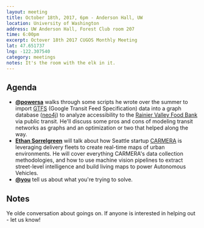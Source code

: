 ```yaml
---
layout: meeting
title: October 18th, 2017, 6pm - Anderson Hall, UW
location: University of Washington
address: UW Anderson Hall, Forest Club room 207
time: 6:00pm
excerpt: Octover 18th 2017 CUGOS Monthly Meeting
lat: 47.651737
lng: -122.307540
category: meetings
notes: It's the room with the elk in it.
---
```



## Agenda
- **[@powersa](https://github.com/powersa)** walks through some scripts he wrote over the summer to import [GTFS](https://developers.google.com/transit/gtfs/reference/) (Google Transit Feed Specification) data into a graph database ([neo4j](https://neo4j.com/)) to analyze accessibility to the [Rainier Valley Food Bank](http://www.rvfb.org/) via public transit. He'll discuss some pros and cons of modeling transit networks as graphs and an optimization or two that helped along the way.
- **[Ethan Sorrelgreen](https://www.linkedin.com/in/ethansorrelgreen/)** will talk about how Seattle startup [CARMERA](http://www.carmera.com/) is leveraging delivery fleets to create real-time maps of urban environments. He will cover everything CARMERA's data collection methodologies, and how to use machine vision pipelines to extract street-level intelligence and build living maps to power Autonomous Vehicles. 
- **[@you](http://cugos.org/people/)** tell us about what you're trying to solve.


## Notes

Ye olde conversation about goings on. If anyone is interested in helping out - let us know!
